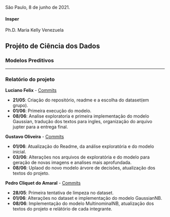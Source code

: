 São Paulo, 8 de junho de 2021.

#### Insper
Ph.D. Maria Kelly Venezuela

## Projéto de Ciência dos Dados
### Modelos Preditivos

---

### Relatório do projeto

**Luciano Felix** - [Commits](https://github.com/FelixLuciano/Fake-JobPosting-Prediction/commits?author=FelixLuciano)

- **21/05**: Criação do repositório, readme e a escolha do dataset(em grupo).
- **01/06**: Primeira execução do modelo.
- **08/06**: Analise exploratoria e primeira implementação do modelo Gaussian, tradução dos textos para ingles, organização do arquivo jupter para a entrega final.


**Gustavo Oliveira** - [Commits](https://github.com/FelixLuciano/Fake-JobPosting-Prediction/commits?author=gustavoeso)

- **01/06**: Atualização do Readme, da análise exploratória e do modelo inicial.
- **03/06**: Alterações nos arquivos de exploratória e do modelo para geração de novas imagens e analises mais aprofundada.
- **08/06**: Uplaod do novo modelo árvore de decisões, atualização dos textos do projeto.

**Pedro Cliquet do Amaral** - [Commits](https://github.com/FelixLuciano/Fake-JobPosting-Prediction/commits?author=pcliquet)

- **28/05**: Primeira tentativa de limpeza no dataset.
- **01/06**: Alterações no dataset e implementação do modelo GaussianNB.
- **08/06**: Implementação do modelo MultinominalNB, atualização dos textos do projeto e relátório de cada integrante.
